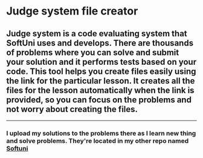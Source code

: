 # Judge system file creator
## Judge system is a code evaluating system that SoftUni uses and develops. There are thousands of problems where you can solve and submit your solution and it performs tests based on your code. This tool helps you create files easily using the link for the particular lesson. It creates all the files for the lesson automatically when the link is provided, so you can focus on the problems and not worry about creating the files. 
----------------------------
### I upload my solutions to the problems there as I learn new thing and solve problems. They're located in my other repo named [Softuni](https://github.com/e-nurtin/SoftUni)
